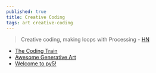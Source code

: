 ```yaml
---
published: true
title: Creative Coding
tags: art creative-coding
---
```

> 	Creative coding, making loops with Processing - [HN](https://news.ycombinator.com/item?id=34556309)

- [The Coding Train](https://www.youtube.com/channel/UCvjgXvBlbQiydffZU7m1_aw)
- [Awesome Generative Art](https://github.com/kosmos/awesome-generative-art)
- [Welcome to py5!](https://py5coding.org/)